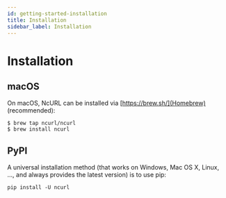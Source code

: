 ```yaml
---
id: getting-started-installation
title: Installation
sidebar_label: Installation
---
```


# Installation

## macOS

On macOS, NcURL can be installed via [https://brew.sh/](Homebrew) (recommended):

```console
$ brew tap ncurl/ncurl
$ brew install ncurl
```
## PyPI

A universal installation method (that works on Windows, Mac OS X, Linux, …, and always provides the latest version) is to use pip:

```shell
pip install -U ncurl
```